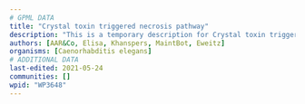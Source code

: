 ```yaml
---
# GPML DATA
title: "Crystal toxin triggered necrosis pathway"
description: "This is a temporary description for Crystal toxin triggered necrosis pathway"
authors: [AAR&Co, Elisa, Khanspers, MaintBot, Eweitz]
organisms: [Caenorhabditis elegans]
# ADDITIONAL DATA
last-edited: 2021-05-24
communities: []
wpid: "WP3648"
---
```

